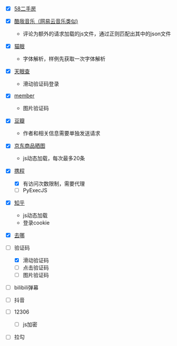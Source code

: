 - [x] [58二手房](https://github.com/sen520/spider/tree/master/58_room)

- [x] [酷我音乐（网易云音乐类似)](https://github.com/sen520/spider/tree/master/kuwo_music)
    - 评论为额外的请求加载的js文件，通过正则匹配出其中的json文件

- [x] [猫眼](https://github.com/sen520/spider/tree/master/maoyan)
    - 字体解析，样例先获取一次字体解析

- [x] [天眼查](https://github.com/sen520/spider/tree/master/tianyancha)
    - 滑动验证码登录

- [x] [member](https://github.com/sen520/spider/tree/master/member)
    - 图片验证码

- [x] [豆瓣](https://github.com/sen520/spider/tree/master/douban)
    - 作者和相关信息需要单独发送请求

- [x] [京东商品晒图](https://github.com/sen520/spider/tree/master/jd)
    - js动态加载，每次最多20条

- [x] [携程](https://github.com/sen520/spider/tree/master/ctrip)
    - [x] 有访问次数限制，需要代理
    - [ ] PyExecJS

- [x] [知乎](https://github.com/sen520/spider/tree/master/zhihu) 
    - js动态加载
    - 登录cookie

- [x] [去哪](https://github.com/sen520/spider/tree/master/qunar)

- [ ] 验证码

    - [x] 滑动验证码
    - [ ] 点击验证码
    - [ ] 图片验证码

- [ ] bilibili弹幕

- [ ] 抖音

- [ ] 12306
    - [ ] js加密

- [ ] 拉勾

